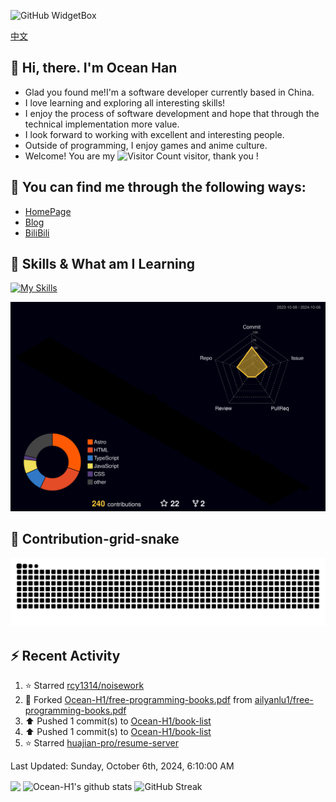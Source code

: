 ![GitHub WidgetBox](https://github-widgetbox.vercel.app/api/profile?username=Ocean-H1&data=followers,repositories,stars,commits)

[中文](/README_ZH.md)
## 👋 Hi, there. I'm Ocean Han
- Glad you found me!I'm a software developer currently based in China. 
- I love learning and exploring all interesting skills!
- I enjoy the process of software development and hope that through the technical implementation more value.
- I look forward to working with excellent and interesting people.
- Outside of programming, I enjoy games and anime culture.
- Welcome! You are my ![Visitor Count](https://profile-counter.glitch.me/Ocean_H1/count.svg) visitor, thank you !

## 🎉 You can find me through the following ways:

- [HomePage](https://oceanh.top)
- [Blog](https://blog.oceanh.top/)
- [BiliBili](https://space.bilibili.com/382688944/favlist)

## 🚀 Skills & What am I Learning

[![My Skills](https://skillicons.dev/icons?i=html,css,vite,vue,react,electron,webpack,nodejs,js,ts,stackoverflow,mysql,redis)](https://github.com/Ocean-H1)

![rainbow gif](https://raw.githubusercontent.com/Ocean-H1/Ocean-H1/main/profile-3d-contrib/profile-night-rainbow.svg)

## 🐍 Contribution-grid-snake

![snake gif](https://raw.githubusercontent.com/Ocean-H1/Ocean-H1/output/github-contribution-grid-snake.svg)

## ⚡ Recent Activity

<!--RECENT_ACTIVITY:start-->
1. ⭐ Starred [rcy1314/noisework](https://github.com/rcy1314/noisework)<br>
2. 🔱 Forked [Ocean-H1/free-programming-books.pdf](https://github.com/Ocean-H1/free-programming-books.pdf) from [ailyanlu1/free-programming-books.pdf](https://github.com/ailyanlu1/free-programming-books.pdf)<br>
3. ⬆️ Pushed 1 commit(s) to [Ocean-H1/book-list](https://github.com/Ocean-H1/book-list)<br>
4. ⬆️ Pushed 1 commit(s) to [Ocean-H1/book-list](https://github.com/Ocean-H1/book-list)<br>
5. ⭐ Starred [huajian-pro/resume-server](https://github.com/huajian-pro/resume-server)<br>
<!--RECENT_ACTIVITY:end-->

<!--RECENT_ACTIVITY:last_update-->
Last Updated: Sunday, October 6th, 2024, 6:10:00 AM
<!--RECENT_ACTIVITY:last_update_end-->

<img align="center" src="https://github-readme-stats.vercel.app/api/top-langs/?username=Ocean-H1&layout=compact&theme=react&hide_border=true&card_width=400&card_height=200"/>
<img align="center" src="https://github-readme-stats.vercel.app/api?username=Ocean-H1&show_icons=true&include_all_commits=true&theme=react&hide_border=true&card_width=500&card_height=200" alt="Ocean-H1's github stats"/>
<img align="center" src="https://streak-stats.demolab.com?user=Ocean-H1&theme=react&hide_border=true&date_format=M%20j%5B%2C%20Y%5D&card_width=600&card_height=200" alt="GitHub Streak" />
